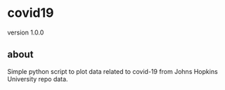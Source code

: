 # covid19

version 1.0.0

## about

Simple python script to plot data related to covid-19 from Johns Hopkins University repo data.
